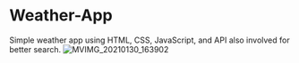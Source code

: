 # Weather-App
Simple weather app using HTML, CSS, JavaScript, and API also involved for better search.
![MVIMG_20210130_163902](https://user-images.githubusercontent.com/71181419/106354793-4b62d580-631a-11eb-9b3a-a96d01599283.jpg)

